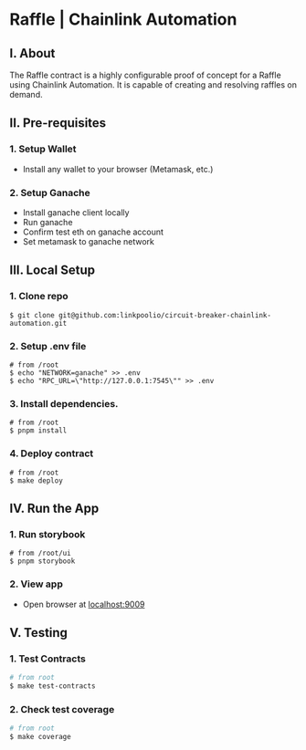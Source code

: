 # Raffle | Chainlink Automation

## I. About

The Raffle contract is a highly configurable proof of concept for a Raffle using Chainlink Automation. It is capable of creating and resolving raffles on demand.

## II. Pre-requisites

### 1. Setup Wallet

- Install any wallet to your browser (Metamask, etc.)

### 2. Setup Ganache

- Install ganache client locally
- Run ganache
- Confirm test eth on ganache account
- Set metamask to ganache network

## III. Local Setup

### 1. Clone repo

```
$ git clone git@github.com:linkpoolio/circuit-breaker-chainlink-automation.git
```

### 2. Setup .env file

```
# from /root
$ echo "NETWORK=ganache" >> .env
$ echo "RPC_URL=\"http://127.0.0.1:7545\"" >> .env
```

### 3. Install dependencies.

```
# from /root
$ pnpm install
```

### 4. Deploy contract

```
# from /root
$ make deploy
```

## IV. Run the App

### 1. Run storybook

```
# from /root/ui
$ pnpm storybook
```

### 2. View app

- Open browser at [localhost:9009](localhost:9009)

## V. Testing

### 1. Test Contracts

```bash
# from root
$ make test-contracts
```

### 2. Check test coverage

```bash
# from root
$ make coverage
```
